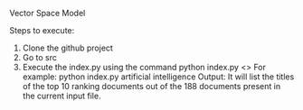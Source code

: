Vector Space Model

Steps to execute: 
1. Clone the github project 
2. Go to src 
3. Execute the index.py using the command python index.py <<query>>
  For example: python index.py artificial intelligence
Output:
  It will list the titles of the top 10 ranking documents out of the 188 documents present in the current input file.
